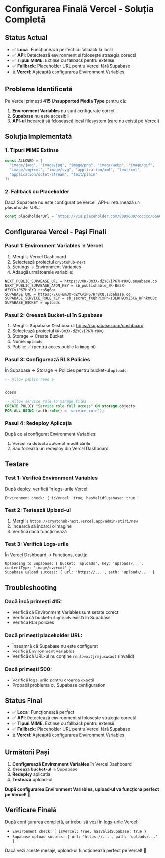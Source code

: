 # Configurarea Finală Vercel - Soluția Completă

## Status Actual
- ✅ **Local**: Funcționează perfect cu fallback la local
- ✅ **API**: Detectează environment și folosește strategia corectă
- ✅ **Tipuri MIME**: Extinse cu fallback pentru extensii
- ✅ **Fallback**: Placeholder URL pentru Vercel fără Supabase
- ⏳ **Vercel**: Așteaptă configurarea Environment Variables

## Problema Identificată

Pe Vercel primești **415 Unsupported Media Type** pentru că:
1. **Environment Variables** nu sunt configurate corect
2. **Supabase** nu este accesibil
3. **API-ul** încearcă să folosească local filesystem (care nu există pe Vercel)

## Soluția Implementată

### 1. Tipuri MIME Extinse
```typescript
const ALLOWED = [
  "image/jpeg", "image/jpg", "image/png", "image/webp", "image/gif",
  "image/svg+xml", "image/svg", "application/xml", "text/xml",
  "application/octet-stream", "text/plain"
];
```

### 2. Fallback cu Placeholder
Dacă Supabase nu este configurat pe Vercel, API-ul returnează un placeholder URL:
```typescript
const placeholderUrl = `https://via.placeholder.com/800x600/cccccc/666666?text=${encodeURIComponent(file.name)}`;
```

## Configurarea Vercel - Pași Finali

### Pasul 1: Environment Variables în Vercel

1. Mergi la Vercel Dashboard
2. Selectează proiectul `cryptohub-next`
3. Settings → Environment Variables
4. Adaugă următoarele variabile:

```
NEXT_PUBLIC_SUPABASE_URL = https://XK-Bm3X-dZYCviP67Hr8XQ.supabase.co
NEXT_PUBLIC_SUPABASE_ANON_KEY = sb_publishable_XK-Bm3X-dZYCviP67Hr8XQ_rrp5g6oo
SUPABASE_URL = https://XK-Bm3X-dZYCviP67Hr8XQ.supabase.co
SUPABASE_SERVICE_ROLE_KEY = sb_secret_fXQhPCxPn-zDLKH9JxZ5Cw_KFhkmU8c
SUPABASE_BUCKET = uploads
```

### Pasul 2: Creează Bucket-ul în Supabase

1. Mergi la Supabase Dashboard: https://supabase.com/dashboard
2. Selectează proiectul `XK-Bm3X-dZYCviP67Hr8XQ`
3. Storage → Create Bucket
4. Nume: `uploads`
5. Public: ✅ (pentru acces public la imagini)

### Pasul 3: Configurează RLS Policies

În Supabase → Storage → Policies pentru bucket-ul `uploads`:

```sql
-- Allow public read a


ccess

-- Allow service role to manage files
CREATE POLICY "Service role full access" ON storage.objects
FOR ALL USING (auth.role() = 'service_role');
```

### Pasul 4: Redeploy Aplicația

După ce ai configurat Environment Variables:
1. Vercel va detecta automat modificările
2. Sau forțează un redeploy din Vercel Dashboard

## Testare

### Test 1: Verifică Environment Variables
După deploy, verifică în logs-urile Vercel:
```
Environment check: { isVercel: true, hasValidSupabase: true }
```

### Test 2: Testează Upload-ul
1. Mergi la `https://cryptohub-next.vercel.app/admin/stiri/new`
2. Încearcă să încarci o imagine
3. Verifică dacă funcționează

### Test 3: Verifică Logs-urile
În Vercel Dashboard → Functions, caută:
```
Uploading to Supabase: { bucket: 'uploads', key: 'uploads/...', contentType: 'image/svg+xml' }
Supabase upload success: { url: 'https://...', path: 'uploads/...' }
```

## Troubleshooting

### Dacă încă primești 415:
- Verifică că Environment Variables sunt setate corect
- Verifică că bucket-ul `uploads` există în Supabase
- Verifică RLS policies

### Dacă primești placeholder URL:
- Înseamnă că Supabase nu este configurat
- Verifică Environment Variables
- Verifică că URL-ul nu conține `rnnlpwoitjrmjuxwcaqt` (invalid)

### Dacă primești 500:
- Verifică logs-urile pentru eroarea exactă
- Probabil problema cu Supabase configuration

## Status Final

- ✅ **Local**: Funcționează perfect
- ✅ **API**: Detectează environment și folosește strategia corectă
- ✅ **Tipuri MIME**: Extinse cu fallback pentru extensii
- ✅ **Fallback**: Placeholder URL pentru Vercel fără Supabase
- ⏳ **Vercel**: Așteaptă configurarea Environment Variables

## Următorii Pași

1. **Configurează Environment Variables** în Vercel Dashboard
2. **Creează bucket-ul** în Supabase
3. **Redeploy** aplicația
4. **Testează** upload-ul

**După configurarea Environment Variables, upload-ul va funcționa perfect pe Vercel!** 🎯

## Verificare Finală

După configurarea completă, ar trebui să vezi în logs-urile Vercel:
- `Environment check: { isVercel: true, hasValidSupabase: true }`
- `Supabase upload success: { url: 'https://...', path: 'uploads/...' }`

Dacă vezi aceste mesaje, upload-ul funcționează perfect pe Vercel! 🚀
